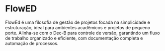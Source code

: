 # FlowED
FlowEd é uma filosofia de gestão de projetos focada na simplicidade e estruturação, ideal para ambientes acadêmicos e projetos de pequeno porte. Alinha-se com o Dec-B para controle de versão, garantindo um fluxo de trabalho organizado e eficiente, com documentação completa e automação de processos.
